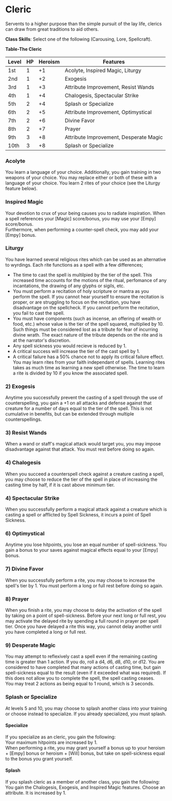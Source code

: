 # Cleric
Servents to a higher purpose than the simple pursuit of the lay life, clerics can draw from great traditions to aid others.

**Class Skills**: Select one of the following (Carousing, Lore, Spellcraft).

**Table-The Cleric**

| Level | HP | Heroism  | Features                                          |
|-------|----|----------|---------------------------------------------------|
| 1st   | 1  |    +1    | Acolyte, Inspired Magic, Liturgy                  |
| 2nd   | 1  |    +2    | Exogesis                                          |
| 3rd   | 1  |    +3    | Attribute Improvement, Resist Wands               |
| 4th   | 1  |    +4    | Chalogesis, Spectacular Strike                    |
| 5th   | 2  |    +4    | Splash or Specialize                              |
| 6th   | 2  |    +5    | Attribute Improvement, Optimystical               |
| 7th   | 2  |    +6    | Divine Favor                                      |
| 8th   | 2  |    +7    | Prayer                                            |
| 9th   | 3  |    +8    | Attribute Improvement, Desperate Magic            |
| 10th  | 3  |    +8    | Splash or Specialize                              |

### Acolyte
You learn a language of your choice. Additionally, you gain training in two weapons of your choice. You may replace either or both of these with a language of your choice. You learn 2 rites of your choice (see the Liturgy feature below).

### Inspired Magic
Your devotion to crux of your being causes you to radiate inspiration. When a spell references your [Magic] score/bonus, you may use your [Empy] score/bonus.  
Furthermore, when performing a counter-spell check, you may add your [Empy] bonus.

### Liturgy
You have learned several religious rites which can be used as an alternative to wyrdings. Each rite functions as a spell with a few differences;  
* The time to cast the spell is multilpied by the tier of the spell. This increased time accounts for the motions of the ritual, perfomance of any incantations, the drawing of any glyphs or sigils, etc.  
* You must perform a recitation of holy scripture or mantra as you perform the spell. If you cannot hear yourself to ensure the recitation is proper, or are struggling to focus on the recitation, you have disadvantage on the spellcheck. If you cannot perform the recitation, you fail to cast the spell.  
* You must have components (such as incense, an offering of wealth or food, etc.) whose value is the tier of the spell squared, multiplied by 10. Such things must be considered lost as a tribute for fear of incurring divine wrath. The exact nature of the tribute depends on the rite and is at the narrator's discretion.  
* Any spell sickness you would recieve is reduced by 1.  
* A critical success will increase the tier of the cast spell by 1.  
* A critical failure has a 50% chance not to apply its critical failure effect.  
You may learn rites from your faith independant of spells. Learning rites takes as much time as learning a new spell otherwise. The time to learn a rite is divided by 10 if you know the associated spell.

### 2) Exogesis
Anytime you successfully prevent the casting of a spell through the use of counterspelling, you gain a +1 on all attacks and defense against that creature for a number of days equal to the tier of the spell. This is not cumulative in benefits, but can be extended through multiple counterspellings.

### 3) Resist Wands
When a wand or staff's magical attack would target you, you may impose disadvantage against that attack. You must rest before doing so again.

### 4) Chalogesis
When you succeed a counterspell check against a creature casting a spell, you may choose to reduce the tier of the spell in place of increasing the casting time by half, if it is cast above minimum tier.

### 4) Spectacular Strike
When you successfully perform a magical attack against a creature which is casting a spell or afflicted by Spell Sickness, it incurs a point of Spell Sickness.

### 6) Optimystical
Anytime you lose hitpoints, you lose an equal number of spell-sickness.
You gain a bonus to your saves against magical effects equal to your [Empy] bonus.

### 7) Divine Favor
When you successfully perform a rite, you may choose to increase the spell's tier by 1. You must perform a long or full rest before doing so again. 

### 8) Prayer  
When you finish a rite, you may choose to delay the activation of the spell by taking on a point of spell-sickness. Before your next long or full rest, you may activate the delayed rite by spending a full round in prayer per spell tier. Once you have delayed a rite this way, you cannot delay another until you have completed a long or full rest.

### 9) Desperate Magic
You may attempt to reflexively cast a spell even if the remaining casting time is greater than 1 action. If you do, roll a d4, d6, d8, d10, or d12. You are considered to have completed that many actions of casting time, but gain spell-sickness equal to the result (even if it exceeded what was required). If this does not allow you to complete the spell, the spell casting ceases.  
You may treat 2 actions as being equal to 1 round, which is 3 seconds.

### Splash or Specialize
At levels 5 and 10, you may choose to splash another class into your training or choose instead to specialize. If you already specialized, you must splash.

#### Specialize
If you specialize as an cleric, you gain the following:  
Your maximum hitpoints are increased by 1.  
When performing a rite, you may grant yourself a bonus up to your heroism + [Empy] bonus or heroism + [Will] bonus, but take on spell-sickness equal to the bonus you grant yourself.

#### Splash
If you splash cleric as a member of another class, you gain the following:  
You gain the Chalogesis, Exogesis, and Inspired Magic features.
Choose an attribute. It is increased by 1.
